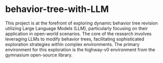 # behavior-tree-with-LLM
This project is at the forefront of exploring dynamic behavior tree revision utilizing Large Language Models (LLM), particularly focusing on their application in open-world scenarios. The core of the research involves leveraging LLMs to modify behavior trees, facilitating sophisticated exploration strategies within complex environments. The primary environment for this exploration is the highway-v0 environment from the gymnasium open-source library.
